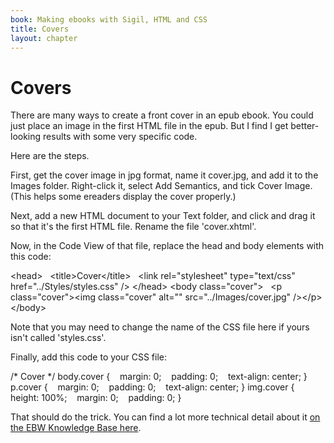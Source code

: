 ```yaml
---
book: Making ebooks with Sigil, HTML and CSS
title: Covers
layout: chapter
---
```


Covers
======

There are many ways to create a front cover in an epub ebook. You could just place an image in the first HTML file in the epub. But I find I get better-looking results with some very specific code.

Here are the steps.

First, get the cover image in jpg format, name it cover.jpg, and add it to the Images folder. Right-click it, select Add Semantics, and tick Cover Image. (This helps some ereaders display the cover properly.) 

Next, add a new HTML document to your Text folder, and click and drag it so that it's the first HTML file. Rename the file 'cover.xhtml'.

Now, in the Code View of that file, replace the head and body elements with this code:

\<head\>
   \<title\>Cover\</title\>
   \<link rel="stylesheet" type="text/css" href="../Styles/styles.css" /\>
 \</head\>
 \<body class="cover"\>
   \<p class="cover"\>\<img class="cover" alt="" src="../Images/cover.jpg" /\>\</p\>
 \</body\>

Note that you may need to change the name of the CSS file here if yours isn't called 'styles.css'.

Finally, add this code to your CSS file:

/\* Cover \*/
 body.cover {
    margin: 0;
    padding: 0;
    text-align: center;
 }
 p.cover {
    margin: 0;
    padding: 0;
    text-align: center;
 }
 img.cover {
    height: 100%;
    margin: 0;
    padding: 0;
 }

That should do the trick. You can find a lot more technical detail about it [on the EBW Knowledge Base here](http://electricbookworks.com/kb/creating-epub-from-indesign/after-indesign-export-to-epub/add-a-cover/).

